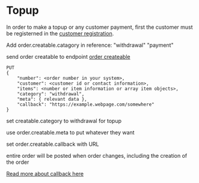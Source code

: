 # Topup

In order to make a topup or any customer payment, first the customer must be registerned in the [customer registration](./integration-guide/customer-registration.html#customer-registration).


Add order.creatable.catagory in reference: "withdrawal" "payment"

send order creatable to endpoint [order createable](./reference/order.html#creatable)

``` {1}
PUT 
{
    "number": <order number in your system>,
    "customer": <customer id or contact information>,
    "items": <number or item information or array item objects>,
    "category": "withdrawal",
    "meta": { relevant data },
    "callback": "https://example.webpage.com/somewhere"
}
```

set creatable.category to withdrawal for topup

use order.creatable.meta to put whatever they want 

set order.creatable.callback with URL

entire order will be posted when order changes, including the creation of the order

[Read more about callback here](./reference/callback.html#callback)


